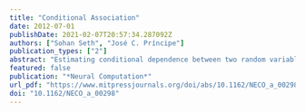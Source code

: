 ```yaml
---
title: "Conditional Association"
date: 2012-07-01
publishDate: 2021-02-07T20:57:34.287092Z
authors: ["Sohan Seth", "José C. Príncipe"]
publication_types: ["2"]
abstract: "Estimating conditional dependence between two random variables given the knowledge of a third random variable is essential in neuroscientific applications to understand the causal architecture of a distributed network. However, existing methods of assessing conditional dependence, such as the conditional mutual information, are computationally expensive, involve free parameters, and are difficult to understand in the context of realizations. In this letter, we discuss a novel approach to this problem and develop a computationally simple and parameter-free estimator. The difference between the proposed approach and the existing ones is that the former expresses conditional dependence in terms of a finite set of realizations, whereas the latter use random variables, which are not available in practice. We call this approach conditional association, since it is based on a generalization of the concept of association to arbitrary metric spaces. We also discuss a novel and computationally efficient approach of generating surrogate data for evaluating the significance of the acquired association value."
featured: false
publication: "*Neural Computation*"
url_pdf: "https://www.mitpressjournals.org/doi/abs/10.1162/NECO_a_00298"
doi: "10.1162/NECO_a_00298"
---
```


